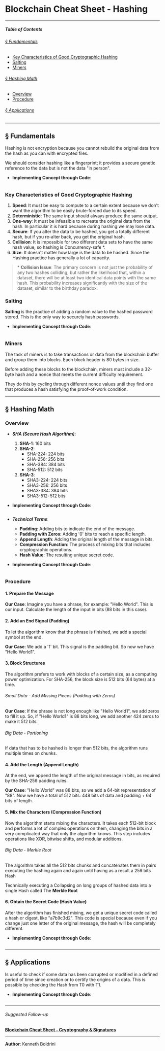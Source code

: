 # **Blockchain Cheat Sheet - Hashing**
---
##### **Table of Contents**
###### [§ Fundamentals](#-Fundamentals-1)
- [Key Characteristics of Good Cryptographic Hashing](#Key-Characteristics-of-Good-Cryptographic-Hashing)
- [Salting](#Salting)
- [Miners](#Miners)
###### [§ Hashing Math](#-Hashing-Math-1)
- [Overview](#Overview)
- [Procedure](#Procedure)
###### [§ Applications](#-Applications-1)
	  
---
## § Fundamentals
	
Hashing is not encryption because you cannot rebuild the original data from the hash as you can with encrypted files. 

We should consider hashing like a fingerprint; it provides a secure genetic reference to the data but is not the data "in person".
	
- **Implementing Concept through Code**:
	
```Rust
```
	
### Key Characteristics of Good Cryptographic Hashing
	
1. **Speed**: It must be easy to compute to a certain extent because we don't want the algorithm to be easily brute-forced due to its speed.
2. **Deterministic**: The same input should always produce the same output.
3. **One-way**: It must be infeasible to recreate the original data from the hash. In particular it is hard because during hashing we may lose data.
4. **Secure**: If you alter the data to be hashed, you get a totally different hash, but if you re-alter back, you get the original hash.
5. **Collision**: It is impossible for two different data sets to have the same hash value, so hashing is Concurrency-safe \*.
6. **Size**: It doesn't matter how large is the data to be hashed. Since the Hashing practice has generally a lot of capacity.
	
>\* **Collision Issue**: The primary concern is not just the probability of any two hashes colliding, but rather the likelihood that, within a dataset, there will be at least two identical data points with the same hash. This probability increases significantly with the size of the dataset, similar to the birthday paradox.
	
### Salting
	
**Salting** is the practice of adding a random value to the hashed password stored. This is the only way to securely hash passwords.
	
- **Implementing Concept through Code**:
	
```Rust
```
	
### Miners

The task of miners is to take transactions or data from the blockchain buffer and group them into blocks. Each block header is 80 bytes in size.   

Before adding these blocks to the blockchain, miners must include a 32-byte hash and a nonce that meets the current difficulty requirement.  

They do this by cycling through different nonce values until they find one that produces a hash satisfying the proof-of-work condition.  
  
  
---
## § Hashing Math
	
### Overview
	
-  ***SHA (Secure Hash Algorithm)***:
	1. **SHA-1**: 160 bits
	2. **SHA-2**:
	    - SHA-224: 224 bits
	    - SHA-256: 256 bits
	    - SHA-384: 384 bits
	    - SHA-512: 512 bits
	3. **SHA-3**:
	    - SHA3-224: 224 bits
	    - SHA3-256: 256 bits
	    - SHA3-384: 384 bits
	    - SHA3-512: 512 bits
	
- **Implementing Concept through Code**:
	
```Rust
```
	
	
-  ***Technical Terms***:
	- **Padding**: Adding bits to indicate the end of the message.
	- **Padding with Zeros**: Adding '0' bits to reach a specific length.
	- **Append Length**: Adding the original length of the message in bits.
	- **Compression Function**: The process of mixing bits that includes cryptographic operations.
	- **Hash Value**: The resulting unique secret code.
	
- **Implementing Concept through Code**:
	
```Rust
```
  
  
### Procedure

#### 1. Prepare the Message

**Our Case**: Imagine you have a phrase, for example: "Hello World". This is our input. Calculate the length of the input in bits (88 bits in this case).

#### 2. Add an End Signal (Padding)

To let the algorithm know that the phrase is finished, we add a special symbol at the end.

**Our Case**: We add a '1' bit. This signal is the padding bit. So now we have "Hello World1".

#### 3. Block Structures

The algorithm prefers to work with blocks of a certain size, as a computing power optimization. For SHA-256, the block size is 512 bits (64 bytes) at a time.
###### Small Data - Add Missing Pieces (Padding with Zeros)
**Our Case**: If the phrase is not long enough like "Hello World1", we add zeros to fill it up. So, if "Hello World1" is 88 bits long, we add another 424 zeros to make it 512 bits.
###### Big Data - Portioning
If data that has to be hashed is longer than 512 bits, the algorithm runs multiple times on chunks.

#### 4. Add the Length (Append Length)

At the end, we append the length of the original message in bits, as required by the SHA-256 padding rules.

**Our Case**: "Hello World" was 88 bits, so we add a 64-bit representation of "88". Now we have a total of 512 bits: 448 bits of data and padding + 64 bits of length.
	
#### 5. Mix the Characters (Compression Function)
	
Now the algorithm starts mixing the characters. It takes each 512-bit block and performs a lot of complex operations on them, changing the bits in a very complicated way that only the algorithm knows. This step includes operations like XOR, bitwise shifts, and modular additions.
###### Big Data - Merkle Root
The algorithm takes all the 512 bits chunks and concatenates them in pairs executing the hashing again and again until having as a result a 256 bits Hash

Technically executing a Collapsing on long groups of hashed data into a single Hash called The **Merkle Root**
	
#### 6. Obtain the Secret Code (Hash Value)
	
After the algorithm has finished mixing, we get a unique secret code called a hash or digest, like "a7b9c3d2". This code is special because even if you change just one letter of the original message, the hash will be completely different.
	
- **Implementing Concept through Code**:
	
```Rust
```
	
	
---
## § Applications
	
Is useful to check if some data has been corrupted or modified in a defined period of time since creation or to certify the origins of a data. This is possible by checking the Hash from T0 with T1. 
	
- **Implementing Concept through Code**:
	
```Rust
```
	
	
---
###### Suggested Follow-up
[**Blockchain Cheat Sheet - Cryptography & Signatures**](./blockchain_signatures_cheatsheet.md)
	
---
	
**Author**: Kenneth Boldrini